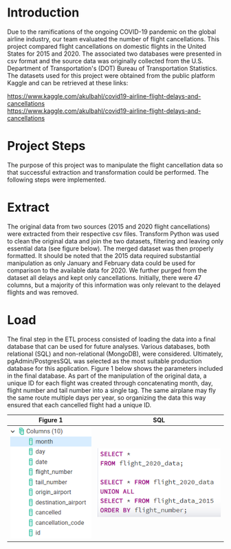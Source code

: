 # Introduction

Due to the ramifications of the ongoing COVID-19 pandemic on the global airline industry, our team evaluated the number of flight cancellations. 
This project compared flight cancellations on domestic flights in the United States for 2015 and 2020. The associated two databases were presented in csv format and the source data was originally collected from the U.S. Department of Transportation's (DOT) Bureau of Transportation Statistics. The datasets used for this project were obtained from the public platform Kaggle and can be retrieved at these links:

https://www.kaggle.com/akulbahl/covid19-airline-flight-delays-and-cancellations <br/>
https://www.kaggle.com/akulbahl/covid19-airline-flight-delays-and-cancellations 

# Project Steps
The purpose of this project was to manipulate the flight cancellation data so that successful extraction and transformation could be performed. The following steps were implemented.
# Extract
The original data from two sources (2015 and 2020 flight cancellations) were extracted from their respective csv files. 
Transform
Python was used to clean the original data and join the two datasets, filtering and leaving only essential data (see figure below). The merged dataset was then properly formatted.
It should be noted that the 2015 data required substantial manipulation as only January and February data could be used for comparison to the available data for 2020. We further purged from the dataset all delays and kept only cancellations. Initially, there were 47 columns, but a majority of this information was only relevant to the delayed flights and was removed.

# Load
The final step in the ETL process consisted of loading the data into a final database that can be used for future analyses. Various databases, both relational (SQL) and non-relational (MongoDB), were considered. Ultimately, pgAdmin/PostgresSQL was selected as the most suitable production database for this application.
Figure 1 below shows the parameters included in the final database. As part of the manipulation of the original data, a unique ID for each flight was created through concatenating month, day, flight number and tail number into a single tag. The same airplane may fly the same route multiple days per year, so organizing the data this way ensured that each cancelled flight had a unique ID. 

**Figure 1** 	      | **SQL**
--------------------- | ---------------------
![Screenshot](Images/Columns.png) | ![Screenshot](Images/SQL_flights_code.png)
